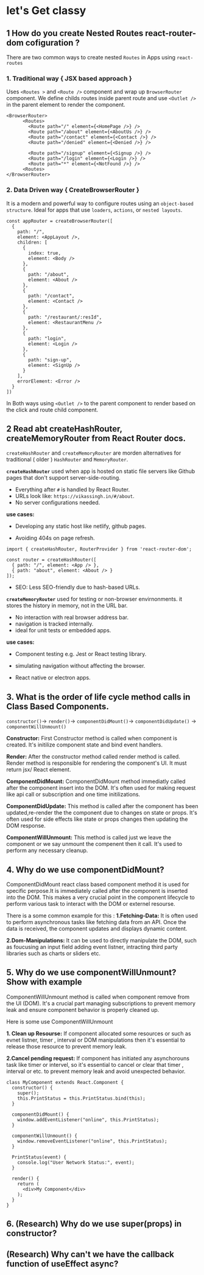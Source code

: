 # let's Get classy 

## 1 How do you create Nested Routes react-router-dom cofiguration ? 
There are two common ways to create nested `Routes` in Apps using `react-routes`

### 1. Traditional way { JSX based approach }

Uses `<Routes >` and `<Route />` component and wrap up `BrowserRouter` component. We define childs routes inside parent route and use `<Outlet />` in the parent element to render the component.

```
<BrowserRouter>
      <Routes>
        <Route path="/" element={<HomePage />} />
        <Route path="/about" element={<AboutUs />} />
        <Route path="/contact" element={<Contact />} />
        <Route path="/denied" element={<Denied />} />

        <Route path="/signup" element={<Signup />} />
        <Route path="/login" element={<Login />} />
        <Route path="*" element={<NotFound />} />
      <Routes>
</BrowserRouter> 
```

### 2. Data Driven way { CreateBrowserRouter }

It is a modern and powerful way to configure routes using an `object-based structure`. Ideal for apps that use `loaders`, `actions`, or `nested layouts`.

```
const appRouter = createBrowserRouter([
  {
    path: "/",
    element: <AppLayout />,
    children: [
      {
        index: true,
        element: <Body />
      },
      {
        path: "/about",
        element: <About />
      },
      {
        path: "/contact",
        element: <Contact />
      },
      {
        path: "/restaurant/:resId",
        element: <RestaurantMenu />
      },
      {
        path: "login",
        element: <Login />
      },
      {
        path: "sign-up",
        element: <SignUp />
      }
    ],
    errorElement: <Error />
  }
])
```

In Both ways using `<Outlet />` to the parent component to render based on the click and route child component.


## 2 Read abt createHashRouter, createMemoryRouter from React Router docs.

`createHashRouter` and `createMemoryRouter` are morden alternatives for traditional ( older ) `HashRouter` and `MemoryRouter`.


**`createHashRouter`**
used when app is hosted on static file servers like Github pages that don't support server-side-routing.

- Everything after `#` is handled by React Router.
- URLs look like: `https://vikassingh.in/#/about`.
- No server configurations needed.

**use cases:** 

- Developing any static host like netlify, github pages.

- Avoiding 404s on page refresh.

```
import { createHashRouter, RouterProvider } from 'react-router-dom';

const router = createHashRouter([
  { path: "/", element: <App /> },
  { path: "about", element: <About /> }
]);

```
- SEO: Less SEO-friendly due to hash-based URLs.

**`createMemoryRouter`** 
used for testing or non-browser envirnonments. it stores the history in memory, not in the URL bar.


- No interaction with real browser address bar.
- navigation is tracked internally.
- ideal for unit tests or embedded apps.

**use cases:** 
- Component testing e.g. Jest or React testing library.

- simulating navigation without affecting the browser.
- React native or electron apps.


## 3. What is the order of life cycle method calls in Class Based Components.
`constructor()`-> `render()`-> `componentDidMount()`-> `componentDidUpdate()` -> `componentWillUnmount()`

**Constructor:** First Constructor method is called when component is created. It's initilize component  state and bind event handlers.

**Render:** After the constructor method called render method is called. Render method is responsible for rendering the component's UI. It must return jsx/ React element.

**ComponentDidMount:** ComponentDidMount method immediatly called after the component insert into the DOM. It's often used for making request like api call or subscription and one time initilizations.

**ComponentDidUpdate:** This method is called after the component has been updated,re-render the the component due to changes on state or props. It's often used for side effects like state or props changes then updating the DOM response.


**ComponentWillUnmount:** This method is called just we leave the component or we say unmount the compenent then it call. It's used to perform any necessary cleanup.

## 4. Why do we use componentDidMount?
ComponentDidMount react class based component method it is used for specific perpose.It is immediately called after the component is inserted into the DOM. This makes a very crucial point in the component lifecycle to perform various task to interact with the DOM or externel resourse.

There is a some common example for this :
**1.Fetching-Data:** It is often used to perform asynchronous tasks like fetching data from an API. Once the data is received, the component updates and displays dynamic content.

**2.Dom-Manipulations:** It can be used to directly manipulate the DOM, such as foucusing an input field adding event listner, intracting third party libraries such as charts or sliders etc.

## 5. Why do we use componentWillUnmount? Show with example

ComponentWillUnmount method is called when component remove from the UI (DOM). It's a crucial part managing subscriptions to prevent memory leak and ensure component behavior is properly cleaned up.

Here is some use ComponentWillUnmount

**1. Clean up Resourse:** If component allocated some resources or such as evnet listner, timer , interval or DOM manipulations then it's essential to release those resource to prevent memory leak.


**2.Cancel pending request:** If component has initiated any asynchorouns task like timer or intervel, so it's essential to cancel or clear that timer , interval or etc. to prevent memory leak and avoid unexpected behavior.


```
class MyComponent extends React.Component {
  constructor() {
    super();
    this.PrintStatus = this.PrintStatus.bind(this);
  }

  componentDidMount() {
    window.addEventListener("online", this.PrintStatus);
  }

  componentWillUnmount() {
    window.removeEventListener("online", this.PrintStatus);
  }

  PrintStatus(event) {
    console.log("User Network Status:", event);
  }

  render() {
    return (
      <div>My Component</div>
    );
  }
}

```

## 6. (Research) Why do we use super(props) in constructor?

## (Research) Why can't we have the callback function of useEffect async?